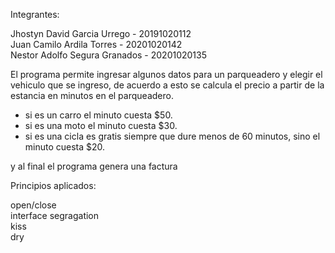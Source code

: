 Integrantes:

Jhostyn David Garcia Urrego - 20191020112  
Juan Camilo Ardila Torres - 20201020142  
Nestor Adolfo Segura Granados - 20201020135


El programa permite ingresar algunos datos para un parqueadero y elegir el vehiculo que se ingreso, de acuerdo a esto se calcula el precio a partir de la estancia en minutos en el parqueadero.

- si es un carro el minuto cuesta $50.
- si es una moto el minuto cuesta $30.
- si es una cicla es gratis siempre que dure menos de 60 minutos, sino el minuto cuesta $20.

y al final el programa genera una factura

Principios aplicados:

open/close  
interface segragation  
kiss  
dry 